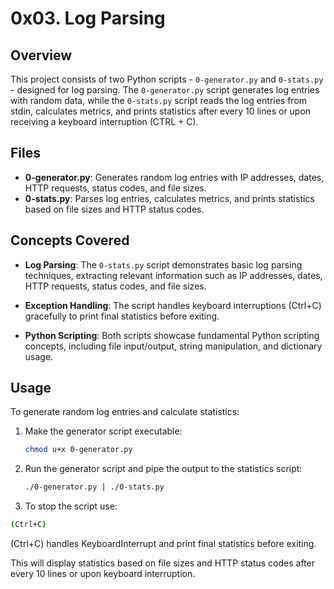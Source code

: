 # 0x03. Log Parsing

## Overview

This project consists of two Python scripts - `0-generator.py` and `0-stats.py` - designed for log parsing. The `0-generator.py` script generates log entries with random data, while the `0-stats.py` script reads the log entries from stdin, calculates metrics, and prints statistics after every 10 lines or upon receiving a keyboard interruption (CTRL + C).

## Files

- **0-generator.py**: Generates random log entries with IP addresses, dates, HTTP requests, status codes, and file sizes.
- **0-stats.py**: Parses log entries, calculates metrics, and prints statistics based on file sizes and HTTP status codes.

## Concepts Covered

- **Log Parsing**: The `0-stats.py` script demonstrates basic log parsing techniques, extracting relevant information such as IP addresses, dates, HTTP requests, status codes, and file sizes.

- **Exception Handling**: The script handles keyboard interruptions (Ctrl+C) gracefully to print final statistics before exiting.

- **Python Scripting**: Both scripts showcase fundamental Python scripting concepts, including file input/output, string manipulation, and dictionary usage.

## Usage

To generate random log entries and calculate statistics:
1. Make the generator script executable:

    ```bash
    chmod u+x 0-generator.py
    ```

2. Run the generator script and pipe the output to the statistics script:

    ```bash
    ./0-generator.py | ./0-stats.py
    ```

3. To stop the script use:
  ```bash
  (Ctrl+C)
  ```
(Ctrl+C) handles KeyboardInterrupt and print final statistics before exiting.  

This will display statistics based on file sizes and HTTP status codes after every 10 lines or upon keyboard interruption.

